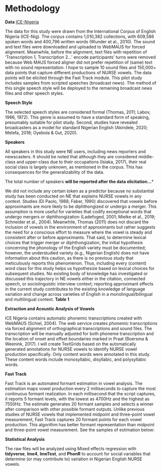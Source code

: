 
# Methodology


**Data** [ICE-Nigeria]( http://ice-corpora.net/ice/index.html)

The data for this study were drawn from the International Corpus of English Nigeria (ICE-Nig). The corpus contains 1,010,382 collections, with 609,586 spoken words and 400,796 written words (Wunder et al., 2010).  The sound and text files were downloaded and uploaded to WebMAUS for forced alignment. Meanwhile, before the alignment, text files with repetition of ‘Transcription 1, Transcription 2…’ encode participants’ turns were removed because Web MAUS forced aligner did not prefer repetition of (same) text with no sound representation. I hope to sample 10 sound files and 150,000+ data points that capture different productions of NURSE vowels. The data points will be elicited through the Fast Track module. This pilot study includes samples from scripted speeches (broadcast news). The method of this single speech style will be deployed to the remaining broadcast news files and other speech styles.

  
**Speech Style**
 
The selected speech styles are considered formal (Thomas, 2011; Labov, 1966, 1972). This genre is assumed to have a standard form of speaking, presumably suitable for pilot study. Second, studies have revealed broadcasters as a model for standard Nigerian English (Akindele, 2020; Melefa, 2018; Oyebola & Gut, 2020).


**Speakers** 

All speakers in this study were NE users, including news reporters and newscasters. It should be noted that although they are considered middle-class and upper-class due to their occupations (Isiaka, 2017), their real social class is largely unknown, as mentioned in the corpus. This has consequences for the generalizability of the data. 
 
The total number of speakers **will be reported after the data elicitation…***
 
We did not include any certain token as a predictor because no substantial study has been conducted on NE that explains NURSE vowels in any context. Studies (Di Paolo, 1988; Faber, 1990) discovered that vowels before approximants are more likely to be diphthongized or undergo a merger. This assumption is more useful for varieties that codify exceptional words that undergo mergers or diphthongization (Ladefoged, 2001; Mielke et al., 2019; Schneider et al., 2004). Meanwhile, Thomas (2011) does not discard the inclusion of vowels in the environment of approximants but rather suggests the need for a conscious effort to measure where the vowel is steady and consistent after or before approximants. That said, to determine lexical choices that trigger merger or diphthongization, the initial hypothesis concerning the phonology of the English variety must be documented; however, the understudied variety (e.g., Nigerian English) does not have information about this caution, as there is no previous study that meticulously reports this phenomenon. Thus, including every (content) word class for this study helps us hypothesize based on lexical choices for subsequent studies. No existing body of knowledge has investigated or discussed this trajectory in NE vowels either in the citation, connected speech, or sociolinguistic interview context; reporting approximant effects in the current study contributes to the existing knowledge of language variation and change across varieties of English in a monolingual/bilingual and multilingual context. 
**Table 1** 



**Extraction and Acoustic Analysis of Vowels**
 
ICE Nigeria contains automatic phonemic transcriptions created with WebMAUS (Schiel, 2004). The web service creates phonemic transcriptions via forced alignment of orthographical transcriptions and sound files. The transcription will be manually adjusted for both phoneme transcription and the location of onset and offset boundaries marked in Praat (Boersma & Weenink, 2017). I will create TextGrids based on the automatically generated annotations for NURSE vowels to identify NURSE vowel production specifically. Only content words were annotated in this study. These content words include monosyllabic, disyllabic, and polysyllabic words. 
 

**Fast Track**

Fast Track is an automated formant estimation in vowel analysis. The estimation maps vowel production every 2 milliseconds to capture the most continuous formant realization. In each millisecond that the script captures, it reports 5 formant levels, with the lowest as 4700Hz and the highest as 7550Hz. The estimate generates 20 formant samples and selects a winner after comparison with other possible formant outputs. Unlike previous studies of NURSE vowels that implemented midpoint and three-point vowel measurement, Fast Track captures 20 formant points for each vowel production. This algorithm has better formant representation than midpoint and three-point vowel measurement. See the samples of estimation below:

**Statistical Analysis**

The raw files will be analyzed using Mixed effects regression with **tidyverse**, **lme4**, **lmeTest**, and **PhonR** to account for social variables that determine (or may contribute to) variation in Nigerian English NURSE vowels.  


